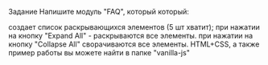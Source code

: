 Задание
Напишите модуль "FAQ", который который:

создает список раскрывающихся элементов (5 шт хватит);
при нажатии на кнопку "Expand All" - раскрываются все элементы.
при нажатии на кнопку "Collapse All" сворачиваются все элементы.
HTML+CSS, а также пример работы вы можете найти в папке "vanilla-js"
